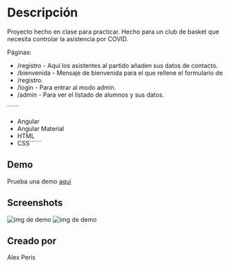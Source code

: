# Descripción

Proyecto hecho en clase para practicar. Hecho para un club de basket que necesita controlar la asistencia por COVID.

Páginas: 
* /registro - Aquí los asistentes al partido añaden sus datos de contacto. 
* /bienvenida - Mensaje de bienvenida para el que rellene el formulario de 
* /registro. 
* /login - Para entrar al modo admin. 
* /admin - Para ver el listado de alumnos y sus datos.

´´´```
* Angular
* Angular Material
* HTML
* CSS´´´```

## Demo

Prueba una demo [aquí](https://lista-angular-e336f.web.app/registro)

## Screenshots

![img de demo](https://i.imgur.com/MQAwcN7.png)
![img de demo](https://i.imgur.com/yi3oMu0.png)


## Creado por

Alex Peris

